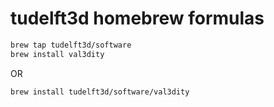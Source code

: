 
# tudelft3d homebrew formulas

```sh
brew tap tudelft3d/software
brew install val3dity
```

OR

```sh
brew install tudelft3d/software/val3dity
```


